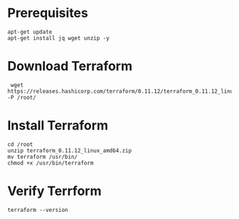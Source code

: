 # Prerequisites
```
apt-get update
apt-get install jq wget unzip -y 
```

# Download Terraform 
```
 wget https://releases.hashicorp.com/terraform/0.11.12/terraform_0.11.12_linux_amd64.zip -P /root/
```

# Install Terraform 
```
cd /root
unzip terraform_0.11.12_linux_amd64.zip
mv terraform /usr/bin/
chmod +x /usr/bin/terraform
```

# Verify Terrform
```
terraform --version
```



